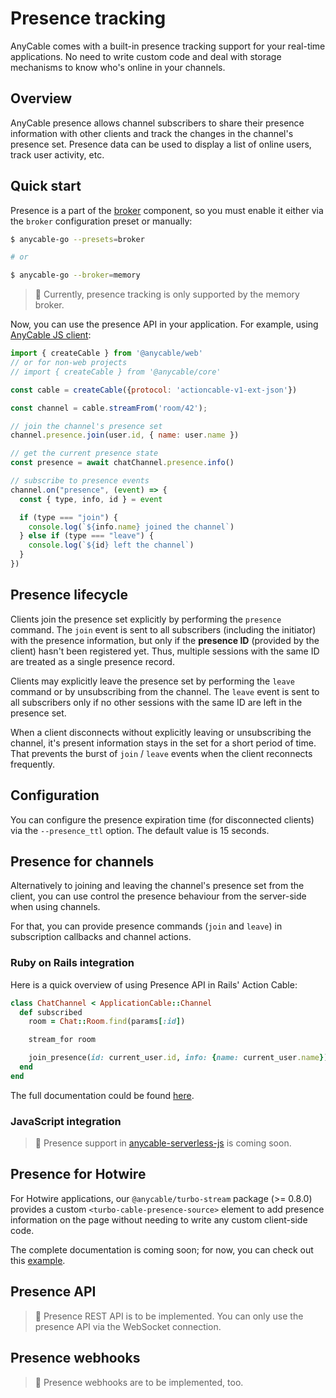 # Presence tracking

AnyCable comes with a built-in presence tracking support for your real-time applications. No need to write custom code and deal with storage mechanisms to know who's online in your channels.

## Overview

AnyCable presence allows channel subscribers to share their presence information with other clients and track the changes in the channel's presence set. Presence data can be used to display a list of online users, track user activity, etc.

## Quick start

Presence is a part of the [broker](./broker.md) component, so you must enable it either via the `broker` configuration preset or manually:

```sh
$ anycable-go --presets=broker

# or

$ anycable-go --broker=memory
```

> 🚧 Currently, presence tracking is only supported by the memory broker.

Now, you can use the presence API in your application. For example, using [AnyCable JS client](https://github.com/anycable/anycable-client):

```js
import { createCable } from '@anycable/web'
// or for non-web projects
// import { createCable } from '@anycable/core'

const cable = createCable({protocol: 'actioncable-v1-ext-json'})

const channel = cable.streamFrom('room/42');

// join the channel's presence set
channel.presence.join(user.id, { name: user.name })

// get the current presence state
const presence = await chatChannel.presence.info()

// subscribe to presence events
channel.on("presence", (event) => {
  const { type, info, id } = event

  if (type === "join") {
    console.log(`${info.name} joined the channel`)
  } else if (type === "leave") {
    console.log(`${id} left the channel`)
  }
})
```

## Presence lifecycle

Clients join the presence set explicitly by performing the `presence` command. The `join` event is sent to all subscribers (including the initiator) with the presence information, but only if the **presence ID** (provided by the client) hasn't been registered yet. Thus, multiple sessions with the same ID are treated as a single presence record.

Clients may explicitly leave the presence set by performing the `leave` command or by unsubscribing from the channel. The `leave` event is sent to all subscribers only if no other sessions with the same ID are left in the presence set.

When a client disconnects without explicitly leaving or unsubscribing the channel, it's present information stays in the set for a short period of time. That prevents the burst of `join` / `leave` events when the client reconnects frequently.

## Configuration

You can configure the presence expiration time (for disconnected clients) via the `--presence_ttl` option. The default value is 15 seconds.

## Presence for channels

Alternatively to joining and leaving the channel's presence set from the client, you can use control the presence behaviour from the server-side when using channels.

For that, you can provide presence commands (`join` and `leave`) in subscription callbacks
and channel actions.

### Ruby on Rails integration

Here is a quick overview of using Presence API in Rails' Action Cable:

```ruby
class ChatChannel < ApplicationCable::Channel
  def subscribed
    room = Chat::Room.find(params[:id])

    stream_for room

    join_presence(id: current_user.id, info: {name: current_user.name})
  end
end
```

The full documentation could be found [here](https://docs.anycable.io/edge/rails/extensions?id=presence-tracking).

### JavaScript integration

> 🚧 Presence support in [anycable-serverless-js](https://github.com/anycable/anycable-serverless-js) is coming soon.

## Presence for Hotwire

For Hotwire applications, our `@anycable/turbo-stream` package (>= 0.8.0) provides a custom `<turbo-cable-presence-source>` element to add presence information on the page without needing to write any custom client-side code.

The complete documentation is coming soon; for now, you can check out this [example](https://github.com/anycable/anycasts_demo/pull/17).

## Presence API

> 🚧 Presence REST API is to be implemented. You can only use the presence API via the WebSocket connection.

## Presence webhooks

> 🚧 Presence webhooks are to be implemented, too.
